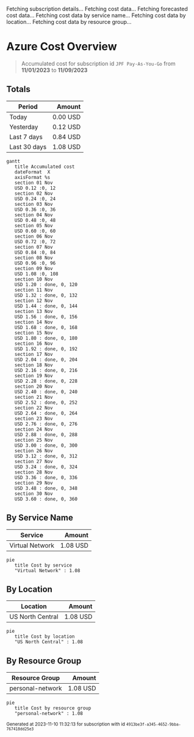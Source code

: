 Fetching subscription details...
Fetching cost data...
Fetching forecasted cost data...
Fetching cost data by service name...
Fetching cost data by location...
Fetching cost data by resource group...
# Azure Cost Overview

> Accumulated cost for subscription id `JPF Pay-As-You-Go` from **11/01/2023** to **11/09/2023**

## Totals

|Period|Amount|
|---|---:|
|Today|0.00 USD|
|Yesterday|0.12 USD|
|Last 7 days|0.84 USD|
|Last 30 days|1.08 USD|

```mermaid
gantt
   title Accumulated cost
   dateFormat  X
   axisFormat %s
   section 01 Nov
   USD 0.12 :0, 12
   section 02 Nov
   USD 0.24 :0, 24
   section 03 Nov
   USD 0.36 :0, 36
   section 04 Nov
   USD 0.48 :0, 48
   section 05 Nov
   USD 0.60 :0, 60
   section 06 Nov
   USD 0.72 :0, 72
   section 07 Nov
   USD 0.84 :0, 84
   section 08 Nov
   USD 0.96 :0, 96
   section 09 Nov
   USD 1.08 :0, 108
   section 10 Nov
   USD 1.20 : done, 0, 120
   section 11 Nov
   USD 1.32 : done, 0, 132
   section 12 Nov
   USD 1.44 : done, 0, 144
   section 13 Nov
   USD 1.56 : done, 0, 156
   section 14 Nov
   USD 1.68 : done, 0, 168
   section 15 Nov
   USD 1.80 : done, 0, 180
   section 16 Nov
   USD 1.92 : done, 0, 192
   section 17 Nov
   USD 2.04 : done, 0, 204
   section 18 Nov
   USD 2.16 : done, 0, 216
   section 19 Nov
   USD 2.28 : done, 0, 228
   section 20 Nov
   USD 2.40 : done, 0, 240
   section 21 Nov
   USD 2.52 : done, 0, 252
   section 22 Nov
   USD 2.64 : done, 0, 264
   section 23 Nov
   USD 2.76 : done, 0, 276
   section 24 Nov
   USD 2.88 : done, 0, 288
   section 25 Nov
   USD 3.00 : done, 0, 300
   section 26 Nov
   USD 3.12 : done, 0, 312
   section 27 Nov
   USD 3.24 : done, 0, 324
   section 28 Nov
   USD 3.36 : done, 0, 336
   section 29 Nov
   USD 3.48 : done, 0, 348
   section 30 Nov
   USD 3.60 : done, 0, 360
```

## By Service Name

|Service|Amount|
|---|---:|
|Virtual Network|1.08 USD|

```mermaid
pie
   title Cost by service
   "Virtual Network" : 1.08
```

## By Location

|Location|Amount|
|---|---:|
|US North Central|1.08 USD|

```mermaid
pie
   title Cost by location
   "US North Central" : 1.08
```

## By Resource Group

|Resource Group|Amount|
|---|---:|
|personal-network|1.08 USD|

```mermaid
pie
   title Cost by resource group
   "personal-network" : 1.08
```

<sup>Generated at 2023-11-10 11:32:13 for subscription with id `4913be3f-a345-4652-9bba-767418dd25e3`</sup>

